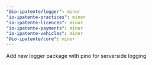 ```yaml
---
"@io-ipatente/logger": minor
"io-ipatente-practices": minor
"io-ipatente-licences": minor
"io-ipatente-payments": minor
"io-ipatente-vehicles": minor
"@io-ipatente/core": minor
---
```


Add new logger package with pino for serverside logging
